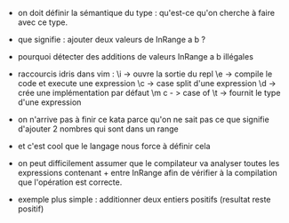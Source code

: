 

- on doit définir la sémantique du type : qu'est-ce qu'on cherche à faire avec ce type. 
- que signifie : ajouter deux valeurs de InRange a b ?
- pourquoi détecter des additions de valeurs InRange a b illégales

- raccourcis idris dans vim :
\i -> ouvre la sortie du repl
\e -> compile le code et execute une expression
\c -> case split d'une expression
\d -> crée une implémentation par défaut
\m c - > case of 
\t -> fournit le type d'une expression

- on n'arrive pas à finir ce kata parce qu'on ne sait pas ce que signifie d'ajouter 2 nombres qui sont dans un range
- et c'est cool que le langage nous force à définir cela

- on peut difficilement assumer que le compilateur va analyser toutes les expressions contenant + entre InRange afin de vérifier à la compilation que l'opération est correcte.

- exemple plus simple : additionner deux entiers positifs (resultat reste positif)
 
